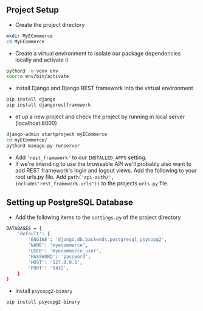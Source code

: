 ## Project Setup
- Create the project directory
```bash
mkdir MyECommerce
cd MyECommerce
```

- Create a virtual environment to isolate our package dependencies locally and activate it
```bash
python3 -m venv env
source env/bin/activate
```

- Install Django and Django REST framework into the virtual environment 
```bash
pip install django
pip install djangorestframework
```

- et up a new project and check the project by running in local server (localhost:8000)
```bash
django-admin startproject myECommerce
cd myECommerce/
python3 manage.py runserver
```

- Add `'rest_framework'` to our `INSTALLED_APPS` setting.
- If we're intending to use the browsable API we'll probably also want to add REST framework's login and logout views. Add the following to your root urls.py file. Add `path('api-auth/', include('rest_framework.urls'))` to the projects `urls.py` file.

## Setting up PostgreSQL Database
- Add the following items to the `settings.py` of the project directory
```bash
DATABASES = {
    'default': {
        'ENGINE': 'django.db.backends.postgresql_psycopg2',
        'NAME': 'myecommerce', 
        'USER': 'myecommerce_user',
        'PASSWORD': 'password',
        'HOST': '127.0.0.1', 
        'PORT': '5432',
    }
}
```
- Install `psycopg2-binary`
```bash
pip install psycopg2-binary
```